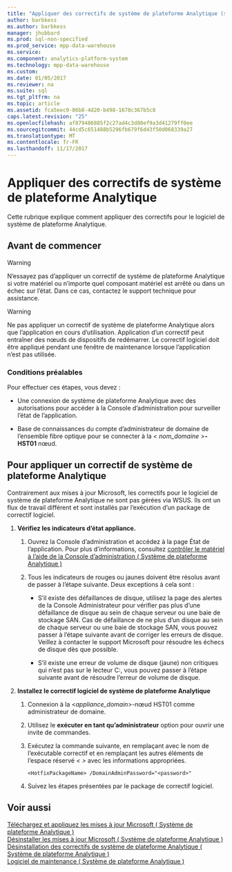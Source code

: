 ```yaml
---
title: "Appliquer des correctifs de système de plateforme Analytique (système de plateforme Analytique)"
author: barbkess
ms.author: barbkess
manager: jhubbard
ms.prod: sql-non-specified
ms.prod_service: mpp-data-warehouse
ms.service: 
ms.component: analytics-platform-system
ms.technology: mpp-data-warehouse
ms.custom: 
ms.date: 01/05/2017
ms.reviewer: na
ms.suite: sql
ms.tgt_pltfrm: na
ms.topic: article
ms.assetid: fca5eec9-86b8-4d20-b498-1678c367b5c8
caps.latest.revision: "25"
ms.openlocfilehash: af879486885f2c27ad4c3d80ef9a3d41279ff0ee
ms.sourcegitcommit: 44cd5c651488b5296fb679f6d43f50d068339a27
ms.translationtype: MT
ms.contentlocale: fr-FR
ms.lasthandoff: 11/17/2017
---
```

# <a name="apply-analytics-platform-system-hotfixes"></a>Appliquer des correctifs de système de plateforme Analytique
Cette rubrique explique comment appliquer des correctifs pour le logiciel de système de plateforme Analytique.  
  
## <a name="before-you-begin"></a>Avant de commencer  
  
> [!WARNING]  
> N’essayez pas d’appliquer un correctif de système de plateforme Analytique si votre matériel ou n’importe quel composant matériel est arrêté ou dans un échec sur l’état. Dans ce cas, contactez le support technique pour assistance.  
  
> [!WARNING]  
> Ne pas appliquer un correctif de système de plateforme Analytique alors que l’application en cours d’utilisation. Application d’un correctif peut entraîner des nœuds de dispositifs de redémarrer. Le correctif logiciel doit être appliqué pendant une fenêtre de maintenance lorsque l’application n’est pas utilisée.  
  
### <a name="prerequisites"></a>Conditions préalables  
Pour effectuer ces étapes, vous devez :  
  
-   Une connexion de système de plateforme Analytique avec des autorisations pour accéder à la Console d’administration pour surveiller l’état de l’application. <!-- MISSING LINKS See [Grant Permissions to Use the Admin Console &#40;SQL Server PDW&#41;](../sqlpdw/grant-permissions-to-use-the-admin-console-sql-server-pdw.md).  -->  
  
-   Base de connaissances du compte d’administrateur de domaine de l’ensemble fibre optique pour se connecter à la *< nom_domaine >***-HST01** nœud.  
  
## <a name="HowToInstallPDW"></a>Pour appliquer un correctif de système de plateforme Analytique  
Contrairement aux mises à jour Microsoft, les correctifs pour le logiciel de système de plateforme Analytique ne sont pas gérées via WSUS. Ils ont un flux de travail différent et sont installés par l’exécution d’un package de correctif logiciel.  
  
1.  **Vérifiez les indicateurs d’état appliance.**  
  
    1.  Ouvrez la Console d’administration et accédez à la page État de l’application. Pour plus d’informations, consultez [contrôler le matériel à l’aide de la Console d’administration &#40; Système de plateforme Analytique &#41;](monitor-the-appliance-by-using-the-admin-console.md)  
  
    2.  Tous les indicateurs de rouges ou jaunes doivent être résolus avant de passer à l’étape suivante. Deux exceptions à cela sont :  
  
        -   S’il existe des défaillances de disque, utilisez la page des alertes de la Console Administrateur pour vérifier pas plus d’une défaillance de disque au sein de chaque serveur ou une baie de stockage SAN. Cas de défaillance de ne plus d’un disque au sein de chaque serveur ou une baie de stockage SAN, vous pouvez passer à l’étape suivante avant de corriger les erreurs de disque. Veillez à contacter le support Microsoft pour résoudre les échecs de disque dès que possible.  
  
        -   S’il existe une erreur de volume de disque (jaune) non critiques qui n’est pas sur le lecteur C:\, vous pouvez passer à l’étape suivante avant de résoudre l’erreur de volume de disque.  
  
2.  **Installez le correctif logiciel de système de plateforme Analytique**  
  
    1.  Connexion à la <*appliance_domain*>-nœud HST01 comme administrateur de domaine.  
  
    2.  Utilisez le **exécuter en tant qu’administrateur** option pour ouvrir une invite de commandes.  
  
    3.  Exécutez la commande suivante, en remplaçant  *<HotfixPackageName>*  avec le nom de l’exécutable correctif et en remplaçant les autres éléments de l’espace réservé *< >* avec les informations appropriées.  
  
        ```  
        <HotfixPackageName> /DomainAdminPassword="<password>"  
        ```  
  
    4.  Suivez les étapes présentées par le package de correctif logiciel.  
  
## <a name="see-also"></a>Voir aussi  
[Téléchargez et appliquez les mises à jour Microsoft &#40; Système de plateforme Analytique &#41;](download-and-apply-microsoft-updates.md)  
[Désinstaller les mises à jour Microsoft &#40; Système de plateforme Analytique &#41;](uninstall-microsoft-updates.md)  
[Désinstallation des correctifs de système de plateforme Analytique &#40; Système de plateforme Analytique &#41;](uninstall-analytics-platform-system-hotfixes.md)  
[Logiciel de maintenance &#40; Système de plateforme Analytique &#41;](software-servicing.md)  
  
